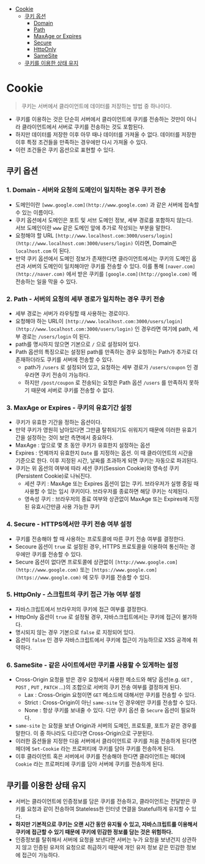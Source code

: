 * [Cookie](#cookie)
    + [쿠키 옵션](#쿠키-옵션)
        + [Domain](#1-domain---서버와-요청의-도메인이-일치하는-경우-쿠키-전송)
        + [Path](#2-path---서버의-요청의-세부-경로가-일치하는-경우-쿠키-전송)
        + [MaxAge or Expires](#3-maxage-or-expires---쿠키의-유효기간-설정)
        + [Secure](#4-secure---https에서만-쿠키-전송-여부-설정)
        + [HttpOnly](#5-httponly---스크립트의-쿠키-접근-가능-여부-설정)
        + [SameSite](#6-samesite---같은-사이트에서만-쿠키를-사용할-수-있게하는-설정)
    + [쿠키를 이용한 상태 유지](#쿠키를-이용한-상태-유지)

# Cookie

> 쿠키는 서버에서 클라이언트에 데이터를 저장하는 방법 중 하나이다.
> 
- 쿠키를 이용하는 것은 단순히 서버에서 클라이언트에 쿠키를 전송하는 것만이 아니라 클라이언트에서 서버로 쿠키를 전송하는 것도 포함된다.
- 하지만 데이터를 저장한 이후 아무 때나 데이터를 가져올 수 없다. 데이터를 저장한 이후 특정 조건들을 만족하는 경우에만 다시 가져올 수 있다.
- 이런 조건들은 쿠키 옵션으로 표현할 수 있다.

## 쿠키 옵션

### 1. Domain - 서버와 요청의 도메인이 일치하는 경우 쿠키 전송

- 도메인이란 `[www.google.com](http://www.google.com)` 과 같은 서버에 접속할 수 있는 이름이다.
- 쿠키 옵션에서 도메인은 포트 및 서브 도메인 정보, 세부 경로를 포함하지 않는다. 서브 도메인이란 `www` 같은 도메인 앞에 추가로 작성되는 부분을 말한다.
- 요청해야 할 URL `[http://www.localhost.com:3000/users/login](http://www.localhost.com:3000/users/login)` 이라면, Domain은 `localhost.com` 이 된다.
- 만약 쿠키 옵션에서 도메인 정보가 존재한다면 클라이언트에서는 쿠키의 도메인 옵션과 서버의 도메인이 일치해야만 쿠키를 전송할 수 있다. 이를 통해 `[naver.com](http://naver.com)` 에서 받은 쿠키를 `[google.com](http://google.com)` 에 전송하는 일을 막을 수 있다.

### 2. Path - 서버의 요청의 세부 경로가 일치하는 경우 쿠키 전송

- 세부 경로는 서버가 라우팅할 때 사용하는 경로이다.
- 요청해야 하는 URL이 `[http://www.localhost.com:3000/users/login](http://www.localhost.com:3000/users/login)` 인 경우라면 여기에 path, 세부 경로는 `/users/login` 이 된다.
- path를 명시하지 않으면 기본으로 `/` 으로 설정되어 있다.
- Path 옵션의 특징으로는 설정된 path를 만족하는 경우 요청하는 Path가 추가로 더 존재하더라도 쿠키를 서버에 전송할 수 있다.
    - path가 `/users` 로 설정되어 있고, 요청하는 세부 경로가 `/users/coupon` 인 경우라면 쿠키 전송이 가능하다.
    - 하지만 `/post/coupon` 로 전송되는 요청은 Path 옵션 `/users` 를 만족하지 못하기 때문에 서버로 쿠키를 전송할 수 없다.

### 3. MaxAge or Expires - 쿠키의 유효기간 설정

- 쿠키가 유효한 기간을 정하는 옵션이다.
- 만약 쿠키가 영원히 남아있다면 그만큼 탈취되기도 쉬워지기 때문에 이러한 유효기간을 설정하는 것이 보안 측면에서 중요하다.
- MaxAge : 앞으로 몇 초 동안 쿠키가 유효한지 설정하는 옵션
- Expires : 언제까지 유효한지 `Date` 를 지정하는 옵션. 이 때 클라이언트의 시간을 기준으로 한다. 이후 지정된 시간, 날짜를 초과하게 되면 쿠키는 자동으로 파괴된다.
- 쿠키는 위 옵션의 여부에 따라 세션 쿠키(Session Cookie)와 영속성 쿠키(Persistent Cookie)로 나눠진다.
    - 세션 쿠키 : MaxAge 또는 Expires 옵션이 없는 쿠키. 브라우저가 실행 중일 때 사용할 수 있는 임시 쿠키이다. 브라우저를 종료하면 해당 쿠키는 삭제된다.
    - 영속성 쿠키 : 브라우저의 종료 여부와 상관없이 MaxAge 또는 Expires에 지정된 유효시간만큼 사용 가능한 쿠키

### 4. Secure - HTTPS에서만 쿠키 전송 여부 설정

- 쿠키를 전송해야 할 때 사용하는 프로토콜에 따른 쿠키 전송 여부를 결정한다.
- Secoure 옵션이 `true` 로 설정된 경우, HTTPS 프로토콜을 이용하여 통신하는 경우에만 쿠키를 전송할 수 있다.
- Secure 옵션이 없다면 프로토콜에 상관없이 `[http://www.google.com](http://www.google.com)` 또는 `[https://www.google.com](https://www.google.com)` 에 모두 쿠키를 전송할 수 있다.

### 5. HttpOnly - 스크립트의 쿠키 접근 가능 여부 설정

- 자바스크립트에서 브라우저의 쿠키에 접근 여부를 결정한다.
- HttpOnly 옵션이 `true` 로 설정될 경우, 자바스크립트에서는 쿠키에 접근이 불가하다.
- 명시되지 않는 경우 기본으로 `false` 로 지정되어 있다.
- 옵션이 `false` 인 경우 자바스크립트에서 쿠키에 접근이 가능하므로 XSS 공격에 취약하다.

### 6. SameSite - 같은 사이트에서만 쿠키를 사용할 수 있게하는 설정

- Cross-Origin 요청을 받은 경우 요청에서 사용한 메소드와 해당 옵션(e.g. `GET` , `POST` , `PUT` , `PATCH` …)의 조합으로 서버의 쿠키 전송 여부를 결정하게 된다.
    - Lax : Cross-Origin 요청이면 `GET` 메소드에 대해서만 쿠키를 전송할 수 있다.
    - Strict : Cross-Origin이 아닌 `same-site` 인 경우에만 쿠키를 전송할 수 있다.
    - None : 항상 쿠키를 보내줄 수 있다. 다만 쿠키 옵션 중 `Secure` 옵션이 필요하다.
- `same-site` 는 요청을 보낸 Origin과 서버의 도메인, 프로토콜, 포트가 같은 경우를 말한다. 이 중 하나라도 다르다면 Cross-Origin으로 구분된다.
- 이러한 옵션들을 지정한 다음 서버에서 클라이언트로 쿠키를 처음 전송하게 된다면 헤더에 `Set-Cookie` 라는 프로퍼티에 쿠키를 담아 쿠키를 전송하게 된다.
- 이후 클라이언트 혹은 서버에서 쿠키를 전송해야 한다면 클라이언트는 헤더에 `Cookie` 라는 프로퍼티에 쿠키를 담아 서버에 쿠키를 전송하게 된다.

## 쿠키를 이용한 상태 유지

- 서버는 클라이언트에 인증정보를 담은 쿠키를 전송하고, 클라이언트는 전달받은 쿠키를 요청과 같이 전송하여 Stateless한 인터넷 연결을 Stateful하게 유지할 수 있다.
- **하지만 기본적으로 쿠키는 오랜 시간 동안 유지될 수 있고, 자바스크립트를 이용해서 쿠키에 접근할 수 있기 때문에 쿠키에 민감한 정보를 담는 것은 위험하다.**
- 인증정보를 탈취해서 서버에 요청을 보낸다면 서버는 누가 요청을 보낸건지 상관하지 않고 인증된 유저의 요청으로 취급하기 때문에 개인 유저 정보 같은 민감한 정보에 접근이 가능하다.
